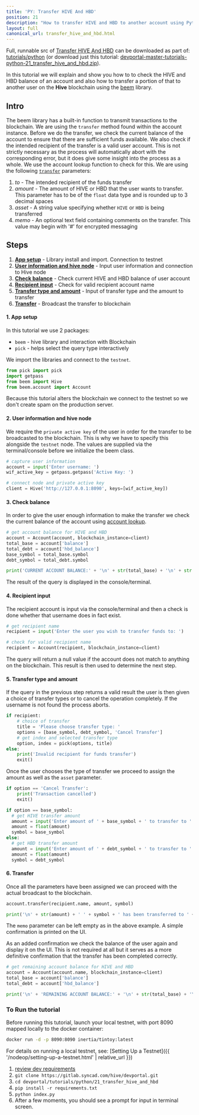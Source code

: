 ```yaml
---
title: 'PY: Transfer HIVE And HBD'
position: 21
description: "How to transfer HIVE and HBD to another account using Python."
layout: full
canonical_url: transfer_hive_and_hbd.html
---
```

Full, runnable src of [Transfer HIVE And HBD](https://gitlab.syncad.com/hive/devportal/-/tree/master/tutorials/python/21_transfer_hive_and_hbd) can be downloaded as part of: [tutorials/python](https://gitlab.syncad.com/hive/devportal/-/tree/master/tutorials/python) (or download just this tutorial: [devportal-master-tutorials-python-21_transfer_hive_and_hbd.zip](https://gitlab.syncad.com/hive/devportal/-/archive/master/devportal-master.zip?path=tutorials/python/21_transfer_hive_and_hbd)).

In this tutorial we will explain and show you how to to check the HIVE and HBD balance of an account and also how to transfer a portion of that to another user on the **Hive** blockchain using the [beem](https://github.com/holgern/beem) library.

## Intro

The beem library has a built-in function to transmit transactions to the blockchain.  We are using the `transfer` method found within the account instance. Before we do the transfer, we check the current balance of the account to ensure that there are sufficient funds available.  We also check if the intended recipient of the transfer is a valid user account.  This is not strictly necessary as the process will automatically abort with the corresponding error, but it does give some insight into the process as a whole.  We use the account lookup function to check for this.  We are using the following [`transfer`](https://beem.readthedocs.io/en/latest/beem.account.html#beem.account.Account.transfer) parameters:

1. _to_ - The intended recipient of the funds transfer
1. _amount_ - The amount of HIVE or HBD that the user wants to transfer. This parameter has to be of the `float` data type and is rounded up to 3 decimal spaces
1. _asset_ - A string value specifying whether `HIVE` or `HBD` is being transferred
1. _memo_ - An optional text field containing comments on the transfer. This value may begin with '#' for encrypted messaging

## Steps

1. [**App setup**](#setup) - Library install and import. Connection to testnet
1. [**User information and hive node**](#userinfo) - Input user information and connection to Hive node
1. [**Check balance**](#balance) - Check current HIVE and HBD balance of user account
1. [**Recipient input**](#recipient) - Check for valid recipient account name
1. [**Transfer type and amount**](#amount) - Input of transfer type and the amount to transfer
1. [**Transfer**](#transfer) - Broadcast the transfer to blockchain

#### 1. App setup <a name="setup"></a>

In this tutorial we use 2 packages:

- `beem` - hive library and interaction with Blockchain
- `pick` - helps select the query type interactively

We import the libraries and connect to the `testnet`.

```python
from pick import pick
import getpass
from beem import Hive
from beem.account import Account
```

Because this tutorial alters the blockchain we connect to the testnet so we don't create spam on the production server.

#### 2. User information and hive node <a name="userinfo"></a>

We require the `private active key` of the user in order for the transfer to be broadcasted to the blockchain.  This is why we have to specify this alongside the `testnet` node.  The values are supplied via the terminal/console before we initialize the beem class.

```python
# capture user information
account = input('Enter username: ')
wif_active_key = getpass.getpass('Active Key: ')

# connect node and private active key
client = Hive('http://127.0.0.1:8090', keys=[wif_active_key])
```

#### 3. Check balance <a name="balance"></a>

In order to give the user enough information to make the transfer we check the current balance of the account using [account lookup](https://beem.readthedocs.io/en/latest/beem.account.html#module-beem.account).

```python
# get account balance for HIVE and HBD
account = Account(account, blockchain_instance=client)
total_base = account['balance']
total_debt = account['hbd_balance']
base_symbol = total_base.symbol
debt_symbol = total_debt.symbol

print('CURRENT ACCOUNT BALANCE:' + '\n' + str(total_base) + '\n' + str(total_debt) + '\n')
```

The result of the query is displayed in the console/terminal.

#### 4. Recipient input <a name="recipient"></a>

The recipient account is input via the console/terminal and then a check is done whether that username does in fact exist.

```python
# get recipient name
recipient = input('Enter the user you wish to transfer funds to: ')

# check for valid recipient name
recipient = Account(recipient, blockchain_instance=client)
```

The query will return a null value if the account does not match to anything on the blockchain. This result is then used to determine the next step.

#### 5. Transfer type and amount <a name="amount"></a>

If the query in the previous step returns a valid result the user is then given a choice of transfer types or to cancel the operation completely. If the username is not found the process aborts.

```python
if recipient:
    # choice of transfer
    title = 'Please choose transfer type: '
    options = [base_symbol, debt_symbol, 'Cancel Transfer']
    # get index and selected transfer type
    option, index = pick(options, title)
else:
    print('Invalid recipient for funds transfer')
    exit()
```

Once the user chooses the type of transfer we proceed to assign the amount as well as the `asset` parameter.

```python
if option == 'Cancel Transfer':
    print('Transaction cancelled')
    exit()

if option == base_symbol:
  # get HIVE transfer amount
  amount = input('Enter amount of ' + base_symbol + ' to transfer to ' + recipient.name + ': ')
  amount = float(amount)
  symbol = base_symbol
else:
  # get HBD transfer amount
  amount = input('Enter amount of ' + debt_symbol + ' to transfer to ' + recipient.name + ': ')
  amount = float(amount)
  symbol = debt_symbol
```

#### 6. Transfer <a name="transfer"></a>

Once all the parameters have been assigned we can proceed with the actual broadcast to the blockchain.

```python
account.transfer(recipient.name, amount, symbol)

print('\n' + str(amount) + ' ' + symbol + ' has been transferred to ' + recipient.name)
```

The `memo` parameter can be left empty as in the above example.  A simple confirmation is printed on the UI.

As an added confirmation we check the balance of the user again and display it on the UI.  This is not required at all but it serves as a more definitive confirmation that the transfer has been completed correctly.

```python
# get remaining account balance for HIVE and HBD
account = Account(account.name, blockchain_instance=client)
total_base = account['balance']
total_debt = account['hbd_balance']

print('\n' + 'REMAINING ACCOUNT BALANCE:' + '\n' + str(total_base) + '\n' + str(total_debt) + '\n')
```

### To Run the tutorial

Before running this tutorial, launch your local testnet, with port 8090 mapped locally to the docker container:

```bash
docker run -d -p 8090:8090 inertia/tintoy:latest
```

For details on running a local testnet, see: [Setting Up a Testnet]({{ '/nodeop/setting-up-a-testnet.html' | relative_url }})

1. [review dev requirements](getting_started.html)
1. `git clone https://gitlab.syncad.com/hive/devportal.git`
1. `cd devportal/tutorials/python/21_transfer_hive_and_hbd`
1. `pip install -r requirements.txt`
1. `python index.py`
1. After a few moments, you should see a prompt for input in terminal screen.
